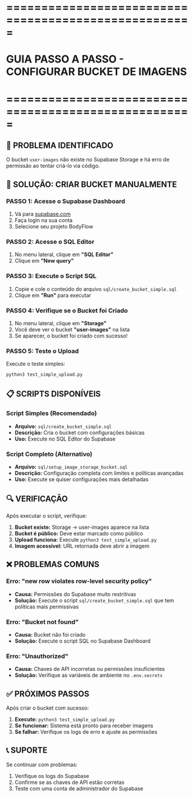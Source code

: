 # =====================================================
# GUIA PASSO A PASSO - CONFIGURAR BUCKET DE IMAGENS
# =====================================================

## 🎯 PROBLEMA IDENTIFICADO
O bucket `user-images` não existe no Supabase Storage e há erro de permissão ao tentar criá-lo via código.

## 🔧 SOLUÇÃO: CRIAR BUCKET MANUALMENTE

### PASSO 1: Acesse o Supabase Dashboard
1. Vá para [supabase.com](https://supabase.com)
2. Faça login na sua conta
3. Selecione seu projeto BodyFlow

### PASSO 2: Acesse o SQL Editor
1. No menu lateral, clique em **"SQL Editor"**
2. Clique em **"New query"**

### PASSO 3: Execute o Script SQL
1. Copie e cole o conteúdo do arquivo `sql/create_bucket_simple.sql`
2. Clique em **"Run"** para executar

### PASSO 4: Verifique se o Bucket foi Criado
1. No menu lateral, clique em **"Storage"**
2. Você deve ver o bucket **"user-images"** na lista
3. Se aparecer, o bucket foi criado com sucesso!

### PASSO 5: Teste o Upload
Execute o teste simples:
```bash
python3 test_simple_upload.py
```

## 📋 SCRIPTS DISPONÍVEIS

### Script Simples (Recomendado)
- **Arquivo:** `sql/create_bucket_simple.sql`
- **Descrição:** Cria o bucket com configurações básicas
- **Uso:** Execute no SQL Editor do Supabase

### Script Completo (Alternativo)
- **Arquivo:** `sql/setup_image_storage_bucket.sql`
- **Descrição:** Configuração completa com limites e políticas avançadas
- **Uso:** Execute se quiser configurações mais detalhadas

## 🔍 VERIFICAÇÃO

Após executar o script, verifique:

1. **Bucket existe:** Storage → user-images aparece na lista
2. **Bucket é público:** Deve estar marcado como público
3. **Upload funciona:** Execute `python3 test_simple_upload.py`
4. **Imagem acessível:** URL retornada deve abrir a imagem

## ❌ PROBLEMAS COMUNS

### Erro: "new row violates row-level security policy"
- **Causa:** Permissões do Supabase muito restritivas
- **Solução:** Execute o script `sql/create_bucket_simple.sql` que tem políticas mais permissivas

### Erro: "Bucket not found"
- **Causa:** Bucket não foi criado
- **Solução:** Execute o script SQL no Supabase Dashboard

### Erro: "Unauthorized"
- **Causa:** Chaves de API incorretas ou permissões insuficientes
- **Solução:** Verifique as variáveis de ambiente no `.env.secrets`

## ✅ PRÓXIMOS PASSOS

Após criar o bucket com sucesso:

1. **Execute:** `python3 test_simple_upload.py`
2. **Se funcionar:** Sistema está pronto para receber imagens
3. **Se falhar:** Verifique os logs de erro e ajuste as permissões

## 📞 SUPORTE

Se continuar com problemas:
1. Verifique os logs do Supabase
2. Confirme se as chaves de API estão corretas
3. Teste com uma conta de administrador do Supabase
